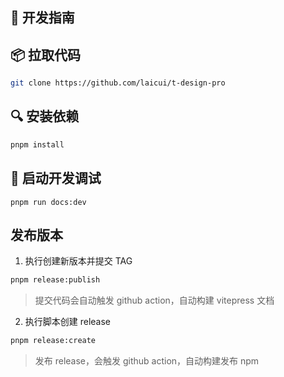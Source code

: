 ## 🔧 开发指南

## 📦 拉取代码

```bash
git clone https://github.com/laicui/t-design-pro
```

## 🔍 安装依赖

```bash
pnpm install
```

##

## 🚀 启动开发调试

```
pnpm run docs:dev
```

## 发布版本

1. 执行创建新版本并提交 TAG

```bash
pnpm release:publish
```

> 提交代码会自动触发 github action，自动构建 vitepress 文档

2. 执行脚本创建 release

```bash
pnpm release:create
```

> 发布 release，会触发 github action，自动构建发布 npm
